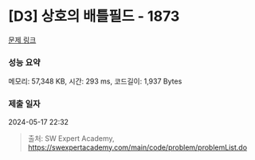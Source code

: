 # [D3] 상호의 배틀필드 - 1873 

[문제 링크](https://swexpertacademy.com/main/code/problem/problemDetail.do?contestProbId=AV5LyE7KD2ADFAXc) 

### 성능 요약

메모리: 57,348 KB, 시간: 293 ms, 코드길이: 1,937 Bytes

### 제출 일자

2024-05-17 22:32



> 출처: SW Expert Academy, https://swexpertacademy.com/main/code/problem/problemList.do